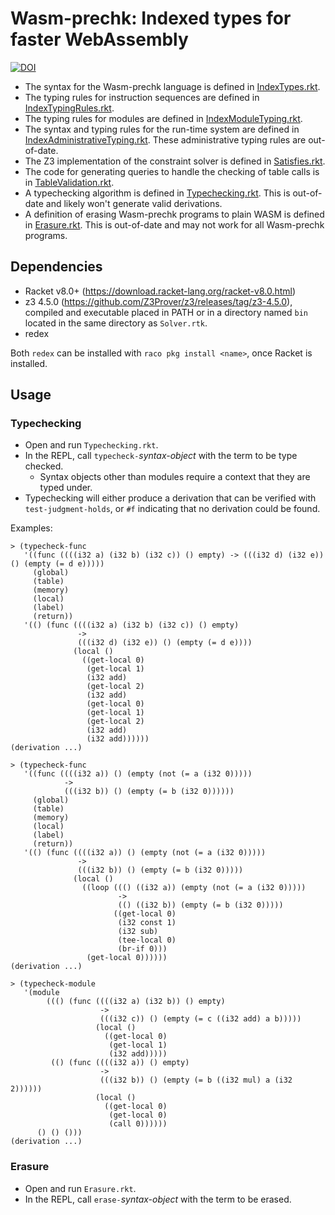 # Wasm-prechk: Indexed types for faster WebAssembly

[![DOI](https://zenodo.org/badge/224305190.svg)](https://zenodo.org/badge/latestdoi/224305190)



- The syntax for the Wasm-prechk language is defined in [IndexTypes.rkt](IndexTypes.rkt).
- The typing rules for instruction sequences are defined in [IndexTypingRules.rkt](IndexTypingRules.rkt).
- The typing rules for modules are defined in [IndexModuleTyping.rkt](IndexModuleTyping.rkt).
- The syntax and typing rules for the run-time system are defined in [IndexAdministrativeTyping.rkt](IndexAdministrativeTyping.rkt).
  These administrative typing rules are out-of-date.
- The Z3 implementation of the constraint solver is defined in [Satisfies.rkt](Satisfies.rkt).
- The code for generating queries to handle the checking of table calls is in [TableValidation.rkt](TableValidation.rkt).
- A typechecking algorithm is defined in [Typechecking.rkt](Typechecking.rkt). This is out-of-date and likely won't generate valid derivations.
- A definition of erasing Wasm-prechk programs to plain WASM is defined in [Erasure.rkt](Erasure.rkt). This is out-of-date and may not work for all Wasm-prechk programs.

## Dependencies

* Racket v8.0+ (https://download.racket-lang.org/racket-v8.0.html)
* z3 4.5.0 (https://github.com/Z3Prover/z3/releases/tag/z3-4.5.0), compiled and
  executable placed in PATH or in a directory named `bin` located in the same
  directory as `Solver.rtk`.
* redex

Both `redex` can be installed with `raco pkg install <name>`, once Racket is installed.

## Usage

### Typechecking

- Open and run `Typechecking.rkt`.
- In the REPL, call `typecheck-`*syntax-object* with the term to be type checked.
  * Syntax objects other than modules require a context that they are typed under.
- Typechecking will either produce a derivation that can be verified with `test-judgment-holds`,
  or `#f` indicating that no derivation could be found.

Examples:
```
> (typecheck-func
   '((func ((((i32 a) (i32 b) (i32 c)) () empty) -> (((i32 d) (i32 e)) () (empty (= d e)))))
     (global)
     (table)
     (memory)
     (local)
     (label)
     (return))
   '(() (func ((((i32 a) (i32 b) (i32 c)) () empty)
               ->
               (((i32 d) (i32 e)) () (empty (= d e))))
              (local ()
                ((get-local 0)
                 (get-local 1)
                 (i32 add)
                 (get-local 2)
                 (i32 add)
                 (get-local 0)
                 (get-local 1)
                 (get-local 2)
                 (i32 add)
                 (i32 add))))))
(derivation ...)

> (typecheck-func
   '((func ((((i32 a)) () (empty (not (= a (i32 0)))))
            ->
            (((i32 b)) () (empty (= b (i32 0))))))
     (global)
     (table)
     (memory)
     (local)
     (label)
     (return))
   '(() (func ((((i32 a)) () (empty (not (= a (i32 0)))))
               ->
               (((i32 b)) () (empty (= b (i32 0)))))
              (local ()
                ((loop ((() ((i32 a)) (empty (not (= a (i32 0)))))
                        ->
                        (() ((i32 b)) (empty (= b (i32 0)))))
                       ((get-local 0)
                        (i32 const 1)
                        (i32 sub)
                        (tee-local 0)
                        (br-if 0)))
                 (get-local 0))))))
(derivation ...)

> (typecheck-module
   '(module
        ((() (func ((((i32 a) (i32 b)) () empty)
                    ->
                    (((i32 c)) () (empty (= c ((i32 add) a b)))))
                   (local ()
                     ((get-local 0)
                      (get-local 1)
                      (i32 add)))))
         (() (func ((((i32 a)) () empty)
                    ->
                    (((i32 b)) () (empty (= b ((i32 mul) a (i32 2))))))
                   (local ()
                     ((get-local 0)
                      (get-local 0)
                      (call 0))))))
      () () ()))
(derivation ...)
```

### Erasure

- Open and run `Erasure.rkt`.
- In the REPL, call `erase-`*syntax-object* with the term to be erased.
